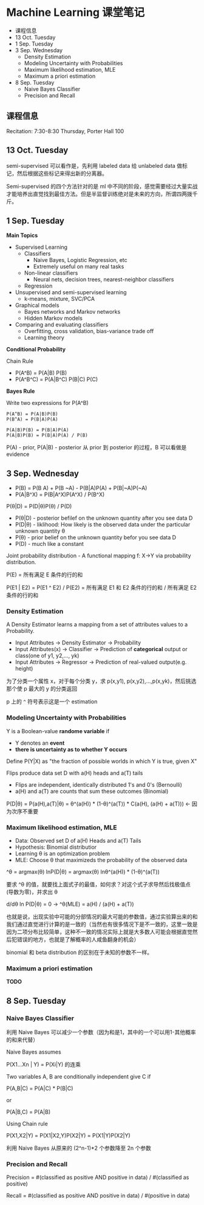 # Machine Learning 课堂笔记

<!-- MarkdownTOC -->

- 课程信息
- 13 Oct. Tuesday
- 1 Sep. Tuesday
- 3 Sep. Wednesday
	- Density Estimation
	- Modeling Uncertainty with Probabilities
	- Maximum likelihood estimation, MLE
	- Maximum a priori estimation
- 8 Sep. Tuesday
	- Naive Bayes Classifier
	- Precision and Recall

<!-- /MarkdownTOC -->


## 课程信息

Recitation: 7:30-8:30 Thursday, Porter Hall 100

## 13 Oct. Tuesday

semi-supervised 可以看作是，先利用 labeled data 给 unlabeled data 做标记，然后根据这些标记来得出新的分离器。

Semi-supervised 的四个方法针对的是 ml 中不同的阶段，感觉需要经过大量实战才能培养出直觉找到最佳方法。但是半监督训练绝对是未来的方向，所谓四两拨千斤。

## 1 Sep. Tuesday

**Main Topics**

+ Supervised Learning
	+ Classifiers
		+ Naive Bayes, Logistic Regression, etc
		+ Extremely useful on many real tasks
	+ Non-linear classifiers
		+ Neural nets, decision trees, nearest-neighbor classifiers
	+ Regression
+ Unsupervised and semi-supervised learning
	+ k-means, mixture, SVC/PCA
+ Graphical models
	+ Bayes networks and Markov networks
	+ Hidden Markov models
+ Comparing and evaluating classifiers
	+ Overfitting, cross validation, bias-variance trade off
	+ Learning theory

**Conditional Probability**

Chain Rule

+ P(A^B) = P(A|B) P(B)
+ P(A^B^C) = P(A|B^C) P(B|C) P(C)

**Bayes Rule**

Write two expressions for P(A^B)

	P(A^B) = P(A|B)P(B)
	P(B^A) = P(B|A)P(A)

	P(A|B)P(B) = P(B|A)P(A)
	P(A|B)P(B) = P(B|A)P(A) / P(B)

P(A) - prior, P(A|B) - posterior 从 prior 到 posterior 的过程，B 可以看做是 evidence

## 3 Sep. Wednesday

+ P(B) = P(B A) + P(B \~A) - P(B|A)P(A) + P(B|\~A)P(\~A)
+ P(A|B^X) = P(B|A^X)P(A^X) / P(B^X)

P(θ|D) = P(D|θ)P(θ) / P(D)

+ P(θ|D) - posterior befilef on the unknown quantity after you see data D
+ P(D|θ) - liklihood: How likely is the observed data under the particular unknown quantity θ
+ P(θ) - prior belief on the unknown quantity befor you see data D
+ P(D) - much like a constant

Joint probability distribution - A functional mapping f: X-\>Y via probability distribution.

P(E) = 所有满足 E 条件的行的和

P(E1 | E2) = P(E1 ^ E2) / P(E2) = 所有满足 E1 和 E2 条件的行的和 / 所有满足 E2 条件的行的和

### Density Estimation

A Density Estimator learns a mapping from a set of attributes values to a Probability.

+ Input Attributes -\> Density Estimator -\> Probability
+ Input Attributes(x) -\> Classifier -\> Prediction of **categorical** output or class(one of y1, y2,..., yk)
+ Input Attributes -\> Regressor -\> Prediction of real-valued output(e.g. height)

为了分类一个属性 x，对于每个分类 y，求 p(x,y1), p(x,y2),...,p(x,yk)，然后挑选那个使 p 最大的 y 的分类返回

p 上的 `^` 符号表示这是一个 estimation

### Modeling Uncertainty with Probabilities

Y is a Boolean-value **randome variable** if

+ Y denotes an **event**
+ **there is uncertainty as to whether Y occurs**

Define P(Y|X) as "the fraction of possible worlds in which Y is true, given X"

Flips produce data set D with a(H) heads and a(T) tails

+ Flips are independent, identically distributed 1's and 0's (Bernoulli)
+ a(H) and a(T) are counts that sum these outcomes (Binomial)

P(D|θ) = P(a(H),a(T)|θ) = θ^(a(H)) \* (1-θ)^(a(T)) \* C(a(H), (a(H) + a(T))) \<- 因为次序不重要

### Maximum likelihood estimation, MLE

+ Data: Observed set D of a(H) Heads and a(T) Tails
+ Hypothesis: Binomial distributior
+ Learning θ is an optimization problem
+ MLE: Choose θ that maximizeds the probability of the observed data

^θ = argmax(θ) lnP(D|θ) = argmax(θ) lnθ^(a(H)) \* (1-θ)^(a(T))

要求 ^θ 的值，就要找上面式子的最值，如何求？对这个式子求导然后找极值点(导数为零)，并求出 θ

d/dθ ln P(D|θ) = 0 -\> ^θ(MLE) = a(H) / (a(H) + a(T))

也就是说，出现实验中可能的分部情况的最大可能的参数值，通过实验算出来的和我们通过直觉进行计算的是一致的（当然也有很多情况下是不一致的，这里一致是因为二项分布比较简单，这种不一致的情况实际上就是大多数人可能会根据直觉然后犯错误的地方，也就是了解概率的人咸鱼翻身的机会）

binomial 和 beta distribution 的区别在于未知的参数不一样。


### Maximum a priori estimation

**TODO**

## 8 Sep. Tuesday

### Naive Bayes Classifier

利用 Naive Bayes 可以减少一个参数（因为和是1，其中的一个可以用1-其他概率的和来代替）

Naive Bayes assumes

P(X1...Xn | Y) = P(Xi|Y) 的连乘

Two variables A, B are conditionally independent give C if

P(A,B|C) = P(A|C) \* P(B|C)

or

P(A|B,C) = P(A|B)

Using Chain rule

P(X1,X2|Y) = P(X1|X2,Y)P(X2|Y) = P(X1|Y)P(X2|Y)

利用 Naive Bayes 从原来的 (2^n-1)\*2 个参数降至 2n 个参数

### Precision and Recall

Precision = #(classified as positive AND positive in data) / #(classified as positive)

Recall = #(classified as positive AND positive in data) / #(positive in data)
